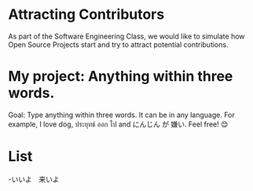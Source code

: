 # Attracting Contributors

As part of the Software Engineering Class, we would like to simulate how Open Source Projects start and try to attract potential contributions.

# My project: Anything within three words.

Goal: Type anything within three words. It can be in any language. For example, I love dog, ประยุทธ์ ออก ไป and にんじん が 嫌い.
Feel free! :blush:

# List
-いいよ　来いよ
